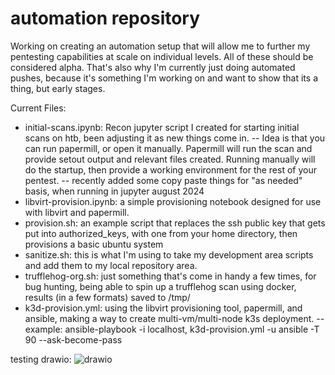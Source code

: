 # automation repository
Working on creating an automation setup that will allow me to further my pentesting capabilities at scale on individual levels. All of these should be considered alpha. That's also why I'm currently just doing automated pushes, because it's something I'm working on and want to show that its a thing, but early stages.

Current Files:
- initial-scans.ipynb: Recon jupyter script I created for starting initial scans on htb, been adjusting it as new things come in.
-- Idea is that you can run papermill, or open it manually. Papermill will run the scan and provide setout output and relevant files created. Running manually will do the startup, then provide a working environment for the rest of your pentest.
-- recently added some copy paste things for "as needed" basis, when running in jupyter august 2024
- libvirt-provision.ipynb: a simple provisioning notebook designed for use with libvirt and papermill.
- provision.sh: an example script that replaces the ssh public key that gets put into authorized_keys, with one from your home directory, then provisions a basic ubuntu system
- sanitize.sh: this is what I'm using to take my development area scripts and add them to my local repository area.
- trufflehog-org.sh: just something that's come in handy a few times, for bug hunting, being able to spin up a trufflehog scan using docker, results (in a few formats) saved to /tmp/
- k3d-provision.yml: using the libvirt provisioning tool, papermill, and ansible, making a way to create multi-vm/multi-node k3s deployment.
-- example: ansible-playbook -i localhost, k3d-provision.yml -u ansible -T 90 --ask-become-pass


testing drawio:
![drawio](/Untitled%20Diagram.drawio)
